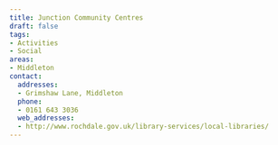 ```yaml
---
title: Junction Community Centres
draft: false
tags:
- Activities
- Social
areas:
- Middleton
contact:
  addresses:
  - Grimshaw Lane, Middleton
  phone:
  - 0161 643 3036
  web_addresses:
  - http://www.rochdale.gov.uk/library-services/local-libraries/
---
```


